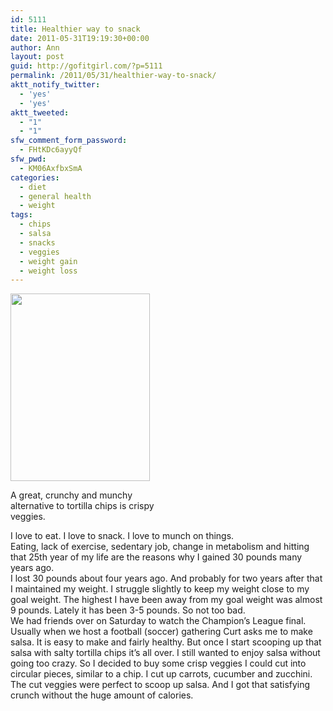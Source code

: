 ```yaml
---
id: 5111
title: Healthier way to snack
date: 2011-05-31T19:19:30+00:00
author: Ann
layout: post
guid: http://gofitgirl.com/?p=5111
permalink: /2011/05/31/healthier-way-to-snack/
aktt_notify_twitter:
  - 'yes'
  - 'yes'
aktt_tweeted:
  - "1"
  - "1"
sfw_comment_form_password:
  - FHtKDc6ayyQf
sfw_pwd:
  - KM06AxfbxSmA
categories:
  - diet
  - general health
  - weight
tags:
  - chips
  - salsa
  - snacks
  - veggies
  - weight gain
  - weight loss
---
```

<div id="attachment_5119" style="width: 233px" class="wp-caption alignleft">
  <a href="http://gofitgirl.com/blog/wp-content/uploads/2011/05/snacks1.jpg"><img class="size-medium wp-image-5119" title="snacks" src="http://gofitgirl.com/blog/wp-content/uploads/2011/05/snacks1-223x300.jpg" alt="" width="223" height="300" /></a>
  
  <p class="wp-caption-text">
    A great, crunchy and munchy alternative to tortilla chips is crispy veggies.
  </p>
</div>

  
I love to eat. I love to snack. I love to munch on things.  
Eating, lack of exercise, sedentary job, change in metabolism and hitting that 25th year of my life are the reasons why I gained 30 pounds many years ago.  
I lost 30 pounds about four years ago. And probably for two years after that I maintained my weight. I struggle slightly to keep my weight close to my goal weight. The highest I have been away from my goal weight was almost 9 pounds. Lately it has been 3-5 pounds. So not too bad.  
We had friends over on Saturday to watch the Champion&#8217;s League final. Usually when we host a football (soccer) gathering Curt asks me to make salsa. It is easy to make and fairly healthy. But once I start scooping up that salsa with salty tortilla chips it&#8217;s all over. I still wanted to enjoy salsa without going too crazy. So I decided to buy some crisp veggies I could cut into circular pieces, similar to a chip. I cut up carrots, cucumber and zucchini.  
The cut veggies were perfect to scoop up salsa. And I got that satisfying crunch without the huge amount of calories.